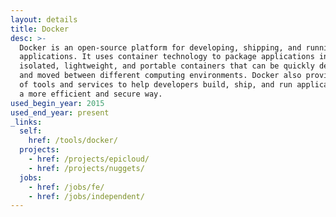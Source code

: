 ```yaml
---
layout: details
title: Docker
desc: >-
  Docker is an open-source platform for developing, shipping, and running
  applications. It uses container technology to package applications into
  isolated, lightweight, and portable containers that can be quickly deployed
  and moved between different computing environments. Docker also provides a set
  of tools and services to help developers build, ship, and run applications in
  a more efficient and secure way.
used_begin_year: 2015
used_end_year: present
_links:
  self:
    href: /tools/docker/
  projects:
    - href: /projects/epicloud/
    - href: /projects/nuggets/
  jobs:
    - href: /jobs/fe/
    - href: /jobs/independent/
---
```

